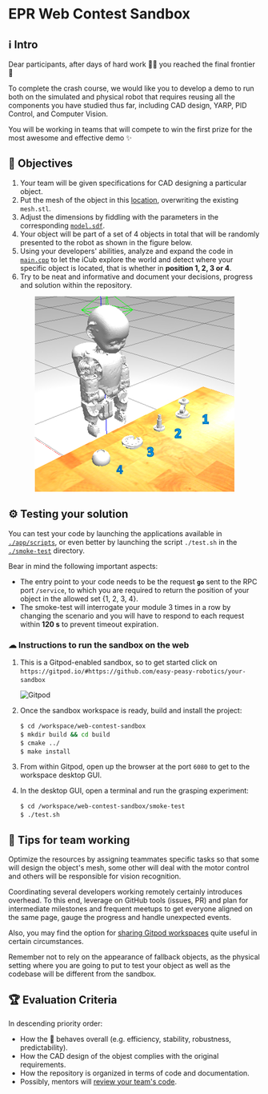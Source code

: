 EPR Web Contest Sandbox
=======================

## ℹ Intro
Dear participants, after days of hard work 💪🏻 you reached the final frontier 🌌

To complete the crash course, we would like you to develop a demo to run both on the simulated and
physical robot that requires reusing all the components you have studied thus far, including CAD design,
YARP, PID Control, and Computer Vision.

You will be working in teams that will compete to win the first prize for the most awesome
and effective demo ✨

## 🎯 Objectives
1. Your team will be given specifications for CAD designing a particular object.
1. Put the mesh of the object in this [location](./gazebo/models/object), overwriting the existing `mesh.stl`.
1. Adjust the dimensions by fiddling with the parameters in the corresponding [`model.sdf`](./gazebo/models/object/model.sdf).
1. Your object will be part of a set of 4 objects in total that will be randomly presented to the robot as shown in the figure below.
1. Using your developers' abilities, analyze and expand the code in [`main.cpp`](./src/main.cpp) to let the iCub explore the world
   and detect where your specific object is located, that is whether in **position 1, 2, 3 or 4**.
1. Try to be neat and informative and document your decisions, progress and solution within the repository.

<p align="center">
    <img src="./assets/objects-positions.png">
</p>

## ⚙ Testing your solution
You can test your code by launching the applications available in [`./app/scripts`](./app/scripts), or even better by
launching the script `./test.sh` in the [`./smoke-test`](./smoke-test) directory.

Bear in mind the following important aspects:
- The entry point to your code needs to be the request **`go`** sent to the RPC port `/service`, to which
  you are required to return the position of your object in the allowed set {1, 2, 3, 4}.
- The smoke-test will interrogate your module 3 times in a row by changing the scenario and you will have to
  respond to each request within **120 s** to prevent timeout expiration.

### ☁ Instructions to run the sandbox on the web
1. This is a Gitpod-enabled sandbox, so to get started click on `https://gitpod.io/#https://github.com/easy-peasy-robotics/your-sandbox`

    ![Gitpod](https://gitpod.io/button/open-in-gitpod.svg)

2. Once the sandbox workspace is ready, build and install the project:
    ```sh
    $ cd /workspace/web-contest-sandbox 
    $ mkdir build && cd build
    $ cmake ../
    $ make install
    ```
3. From within Gitpod, open up the browser at the port `6080` to get to the workspace desktop GUI.
4. In the desktop GUI, open a terminal and run the grasping experiment:
   ```sh
   $ cd /workspace/web-contest-sandbox/smoke-test
   $ ./test.sh
   ```

## 👥 Tips for team working
Optimize the resources by assigning teammates specific tasks so that some will design the object's mesh,
some other will deal with the motor control and others will be responsible for vision recognition.

Coordinating several developers working remotely certainly introduces overhead. To this end, leverage on
GitHub tools (issues, PR) and plan for intermediate milestones and frequent meetups to get everyone aligned
on the same page, gauge the progress and handle unexpected events.

Also, you may find the option for [sharing Gitpod workspaces](https://www.gitpod.io/docs/sharing-and-collaboration/#collaboration--sharing-of-workspaces)
quite useful in certain circumstances.

Remember not to rely on the appearance of fallback objects, as the physical setting where you
are going to put to test your object as well as the codebase will be different from the sandbox.

## 🏆 Evaluation Criteria
In descending priority order:
- How the 🤖 behaves overall (e.g. efficiency, stability, robustness, predictability).
- How the CAD design of the objest complies with the original requirements.
- How the repository is organized in terms of code and documentation.
- Possibly, mentors will [review your team's code](https://help.github.com/articles/about-pull-request-reviews).

